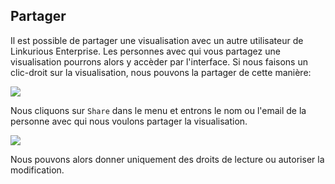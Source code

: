 ## Partager

Il est possible de partager une visualisation avec un autre utilisateur de Linkurious Enterprise. Les personnes avec qui vous partagez une visualisation pourrons alors y accèder par l'interface.
Si nous faisons un clic-droit sur la visualisation, nous pouvons la partager de cette manière:

![](https://github.com/Linkurious/linkurious-enterprise-manual/raw/master/en/manage/Share_Option.png)

Nous cliquons sur ```Share``` dans le menu et entrons le nom ou l'email de la personne avec qui nous voulons partager la visualisation. 

![](https://github.com/Linkurious/linkurious-enterprise-manual/raw/master/en/manage/Share_Option.png)

Nous pouvons alors donner uniquement des droits de lecture ou autoriser la modification.


